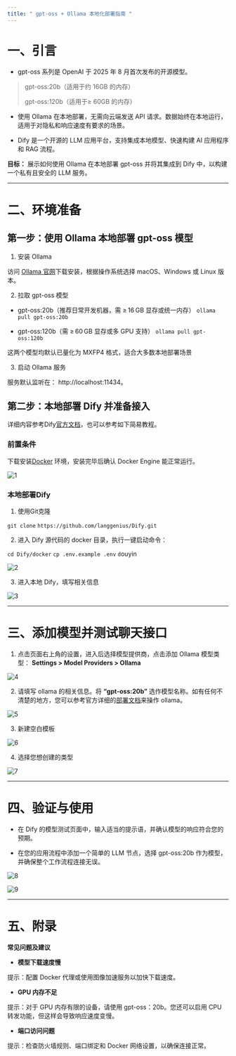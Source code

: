 ```yaml
---
title: " gpt-oss + Ollama 本地化部署指南 "
---
```

# 一、引言

*   gpt-oss 系列是 OpenAI 于 2025 年 8 月首次发布的开源模型。
    

> gpt-oss:20b（适用于约 16GB 的内存）
> 
> gpt-oss:120b（适用于≥ 60GB 的内存）

*   使用 Ollama 在本地部署，无需向云端发送 API 请求。数据始终在本地运行，适用于对隐私和响应速度有要求的场景。
    
*   Dify 是一个开源的 LLM 应用平台，支持集成本地模型、快速构建 AI 应用程序和 RAG 流程。
    

**目标：** 展示如何使用 Ollama 在本地部署 gpt-oss 并将其集成到 Dify 中，以构建一个私有且安全的 LLM 服务。

* * *

# **二、环境准备**

## **第一步：使用 Ollama 本地部署 gpt-oss 模型**

1.  安装 Ollama
    

访问 [Ollama 官网](https://ollama.com)下载安装，根据操作系统选择 macOS、Windows 或 Linux 版本。

  

2.  拉取 gpt-oss 模型
    

*   gpt-oss:20b（推荐日常开发机器，需 ≥ 16 GB 显存或统一内存） `ollama pull gpt-oss:20b`
    

  

*   gpt-oss:120b（需 ≥ 60 GB 显存或多 GPU 支持） `ollama pull gpt-oss:120b`
    

这两个模型均默认已量化为 MXFP4 格式，适合大多数本地部署场景

  

3.  启动 Ollama 服务
    

服务默认监听在： http://localhost:11434。

  

## **第二步：本地部署 Dify 并准备接入**

详细内容参考Dify[官方文档](https://docs.dify.ai/zh-hans/getting-started/install-self-hosted/readme)，也可以参考如下简易教程。

### 前置条件

下载安装[Docker](https://www.docker.com/products/docker-desktop/) 环境，安装完毕后确认 Docker Engine 能正常运行。

![1](https://raw.githubusercontent.com/NanSike/image-host/main/images/1.png)


  

### 本地部署Dify

1.  使用Git克隆
    

`git clone` `https://github.com/langgenius/Dify.git`

  

2.  进入 Dify 源代码的 docker 目录，执行一键启动命令：
    

`cd Dify/docker` `cp .env.example .env` `d`ouyin

![2](https://raw.githubusercontent.com/NanSike/image-host/main/images/2.png)

3.  进入本地 Dify，填写相关信息
    

![3](https://raw.githubusercontent.com/NanSike/image-host/main/images/3.png)

* * *

# **三、添加模型并测试聊天接口**

1.  点击页面右上角的设置，进入后选择模型提供商，点击添加 Ollama 模型类型： **Settings > Model Providers > Ollama**
    

![4](https://raw.githubusercontent.com/NanSike/image-host/main/images/4.png)  

  

2.  请填写 ollama 的相关信息。将 **“gpt-oss:20b”** 选作模型名称。如有任何不清楚的地方，您可以参考官方详细的[部署文档](https://docs.dify.ai/en/development/models-integration/ollama#integrate-local-models-deployed-by-ollama)来操作 ollama。
    

![5](https://raw.githubusercontent.com/NanSike/image-host/main/images/5.png)

  

3.  新建空白模板
    

![6](https://raw.githubusercontent.com/NanSike/image-host/main/images/6.png)

  

4.  选择您想创建的类型
    

![7](https://raw.githubusercontent.com/NanSike/image-host/main/images/7.png)

* * *

# **四、验证与使用**

*   在 Dify 的模型测试页面中，输入适当的提示语，并确认模型的响应符合您的预期。
    
*   在您的应用流程中添加一个简单的 LLM 节点，选择 gpt-oss:20b 作为模型，并确保整个工作流程连接无误。
    

![8](https://raw.githubusercontent.com/NanSike/image-host/main/images/8.png)

![9](https://raw.githubusercontent.com/NanSike/image-host/main/images/9.png)


* * *

# **五、附录**

**常见问题及建议**

*   **模型下载速度慢**
    

提示：配置 Docker 代理或使用图像加速服务以加快下载速度。

*   **GPU 内存不足**
    

提示：对于 GPU 内存有限的设备，请使用 gpt-oss：20b。您还可以启用 CPU 转发功能，但这样会导致响应速度变慢。

*   **端口访问问题**
    

提示：检查防火墙规则、端口绑定和 Docker 网络设置，以确保连接正常。